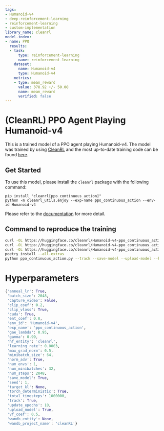 ```yaml
---
tags:
- Humanoid-v4
- deep-reinforcement-learning
- reinforcement-learning
- custom-implementation
library_name: cleanrl
model-index:
- name: PPO
  results:
  - task:
      type: reinforcement-learning
      name: reinforcement-learning
    dataset:
      name: Humanoid-v4
      type: Humanoid-v4
    metrics:
    - type: mean_reward
      value: 378.92 +/- 50.08
      name: mean_reward
      verified: false
---
```


# (CleanRL) **PPO** Agent Playing **Humanoid-v4**

This is a trained model of a PPO agent playing Humanoid-v4.
The model was trained by using [CleanRL](https://github.com/vwxyzjn/cleanrl) and the most up-to-date training code can be
found [here](https://github.com/vwxyzjn/cleanrl/blob/master/cleanrl/ppo_continuous_action.py).

## Get Started

To use this model, please install the `cleanrl` package with the following command:

```
pip install "cleanrl[ppo_continuous_action]"
python -m cleanrl_utils.enjoy --exp-name ppo_continuous_action --env-id Humanoid-v4
```

Please refer to the [documentation](https://docs.cleanrl.dev/get-started/zoo/) for more detail.


## Command to reproduce the training

```bash
curl -OL https://huggingface.co/cleanrl/Humanoid-v4-ppo_continuous_action-seed1/raw/main/ppo_continuous_action.py
curl -OL https://huggingface.co/cleanrl/Humanoid-v4-ppo_continuous_action-seed1/raw/main/pyproject.toml
curl -OL https://huggingface.co/cleanrl/Humanoid-v4-ppo_continuous_action-seed1/raw/main/poetry.lock
poetry install --all-extras
python ppo_continuous_action.py --track --save-model --upload-model --hf-entity cleanrl --env-id Humanoid-v4 --seed 1
```

# Hyperparameters
```python
{'anneal_lr': True,
 'batch_size': 2048,
 'capture_video': False,
 'clip_coef': 0.2,
 'clip_vloss': True,
 'cuda': True,
 'ent_coef': 0.0,
 'env_id': 'Humanoid-v4',
 'exp_name': 'ppo_continuous_action',
 'gae_lambda': 0.95,
 'gamma': 0.99,
 'hf_entity': 'cleanrl',
 'learning_rate': 0.0003,
 'max_grad_norm': 0.5,
 'minibatch_size': 64,
 'norm_adv': True,
 'num_envs': 1,
 'num_minibatches': 32,
 'num_steps': 2048,
 'save_model': True,
 'seed': 1,
 'target_kl': None,
 'torch_deterministic': True,
 'total_timesteps': 1000000,
 'track': True,
 'update_epochs': 10,
 'upload_model': True,
 'vf_coef': 0.5,
 'wandb_entity': None,
 'wandb_project_name': 'cleanRL'}
```
    